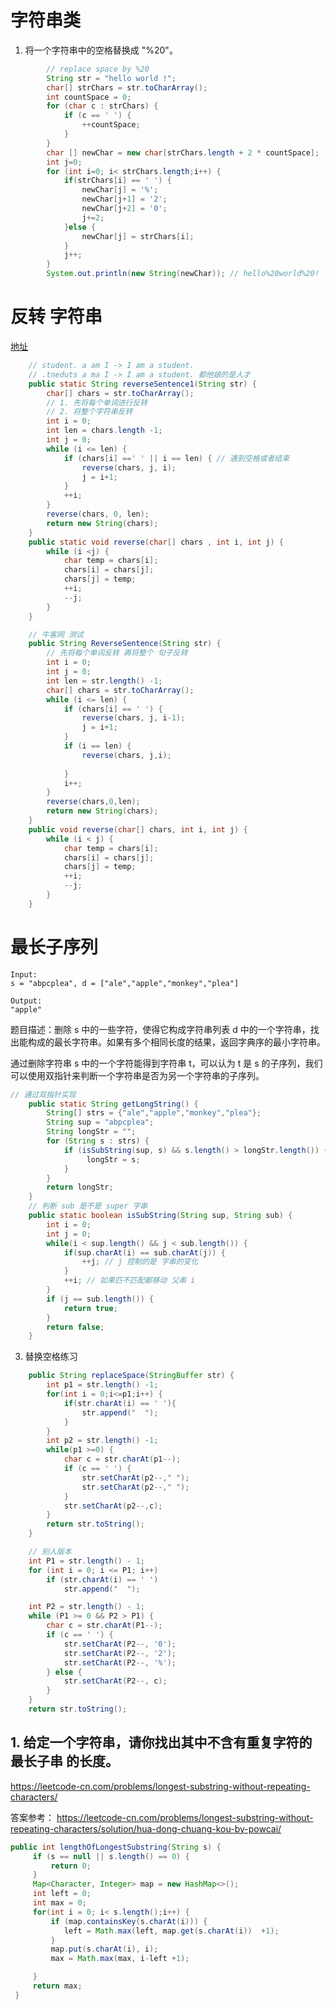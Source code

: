 
# 字符串类
1. 将一个字符串中的空格替换成 "%20"。[](https://www.nowcoder.com/practice/4060ac7e3e404ad1a894ef3e17650423?tpId=13&tqId=11155&tPage=1&rp=1&ru=/ta/coding-interviews&qru=/ta/coding-interviews/question-ranking&from=cyc_github)

```java
        // replace space by %20
        String str = "hello world !";
        char[] strChars = str.toCharArray();
        int countSpace = 0;
        for (char c : strChars) {
            if (c == ' ') {
                ++countSpace;
            }
        }
        char [] newChar = new char[strChars.length + 2 * countSpace];
        int j=0;
        for (int i=0; i< strChars.length;i++) {
            if(strChars[i] == ' ') {
                newChar[j] = '%';
                newChar[j+1] = '2';
                newChar[j+2] = '0';
                j+=2;
            }else {
                newChar[j] = strChars[i];
            }
            j++;
        }
        System.out.println(new String(newChar)); // hello%20world%20!
```

# 反转 字符串

[地址](https://www.nowcoder.com/practice/3194a4f4cf814f63919d0790578d51f3?tpId=13&tqId=11197&tPage=1&rp=1&ru=/ta/coding-interviews&qru=/ta/coding-interviews/question-ranking&from=cyc_github)

```java
    // student. a am I -> I am a student.
    // .tneduts a ma I -> I am a student. 都他娘的是人才
    public static String reverseSentence1(String str) {
        char[] chars = str.toCharArray();
        // 1. 先将每个单词进行反转
        // 2. 将整个字符串反转
        int i = 0;
        int len = chars.length -1;
        int j = 0;
        while (i <= len) {
            if (chars[i] ==' ' || i == len) { // 遇到空格或者结束
                reverse(chars, j, i);
                j = i+1;
            }
            ++i;
        }
        reverse(chars, 0, len);
        return new String(chars);
    }
    public static void reverse(char[] chars , int i, int j) {
        while (i <j) {
            char temp = chars[i];
            chars[i] = chars[j];
            chars[j] = temp;
            ++i;
            --j;
        }
    }

    // 牛客网 测试 
    public String ReverseSentence(String str) {
        // 先将每个单词反转 再将整个 句子反转
        int i = 0;
        int j = 0;
        int len = str.length() -1;
        char[] chars = str.toCharArray();
        while (i <= len) {
            if (chars[i] == ' ') {
                reverse(chars, j, i-1);
                j = i+1;
            }
            if (i == len) {
                reverse(chars, j,i);
                
            }
            i++;
        }
        reverse(chars,0,len);
        return new String(chars);
    }
    public void reverse(char[] chars, int i, int j) {
        while (i < j) {
            char temp = chars[i];
            chars[i] = chars[j];
            chars[j] = temp;
            ++i;
            --j;
        }
    }

```

# 最长子序列

```
Input:
s = "abpcplea", d = ["ale","apple","monkey","plea"]

Output:
"apple"
```

题目描述：删除 s 中的一些字符，使得它构成字符串列表 d 中的一个字符串，找出能构成的最长字符串。如果有多个相同长度的结果，返回字典序的最小字符串。

通过删除字符串 s 中的一个字符能得到字符串 t，可以认为 t 是 s 的子序列，我们可以使用双指针来判断一个字符串是否为另一个字符串的子序列。

```java
// 通过双指针实现
    public static String getLongString() {
        String[] strs = {"ale","apple","monkey","plea"};
        String sup = "abpcplea";
        String longStr = "";
        for (String s : strs) {
            if (isSubString(sup, s) && s.length() > longStr.length()) {
                 longStr = s;
            }
        }
        return longStr;
    }
    // 判断 sub 是不是 super 字串
    public static boolean isSubString(String sup, String sub) {
        int i = 0;
        int j = 0;
        while(i < sup.length() && j < sub.length()) {
            if(sup.charAt(i) == sub.charAt(j)) {
                ++j; // j 控制的是 字串的变化
            }
            ++i; // 如果匹不匹配都移动 父串 i
        }
        if (j == sub.length()) {
            return true;
        }
        return false;
    }

```
3. 替换空格练习

```java
    public String replaceSpace(StringBuffer str) {
    	int p1 = str.length() -1;
        for(int i = 0;i<=p1;i++) {
            if(str.charAt(i) == ' '){
                str.append("  ");
            }
        }
        int p2 = str.length() -1;
        while(p1 >=0) {
            char c = str.charAt(p1--);
            if (c == ' ') {
                str.setCharAt(p2--," ");
                str.setCharAt(p2--," ");
            }
            str.setCharAt(p2--,c);
        }
        return str.toString();
    }

    // 别人版本
    int P1 = str.length() - 1;
    for (int i = 0; i <= P1; i++)
        if (str.charAt(i) == ' ')
            str.append("  ");

    int P2 = str.length() - 1;
    while (P1 >= 0 && P2 > P1) {
        char c = str.charAt(P1--);
        if (c == ' ') {
            str.setCharAt(P2--, '0');
            str.setCharAt(P2--, '2');
            str.setCharAt(P2--, '%');
        } else {
            str.setCharAt(P2--, c);
        }
    }
    return str.toString();
```

## 1. 给定一个字符串，请你找出其中不含有重复字符的 最长子串 的长度。

https://leetcode-cn.com/problems/longest-substring-without-repeating-characters/

答案参考： https://leetcode-cn.com/problems/longest-substring-without-repeating-characters/solution/hua-dong-chuang-kou-by-powcai/

```java
public int lengthOfLongestSubstring(String s) {
     if (s == null || s.length() == 0) {
         return 0;
     }
     Map<Character, Integer> map = new HashMap<>();
     int left = 0;
     int max = 0;
     for(int i = 0; i< s.length();i++) {
         if (map.containsKey(s.charAt(i))) {
            left = Math.max(left, map.get(s.charAt(i))  +1);
         }
         map.put(s.charAt(i), i);
         max = Math.max(max, i-left +1);

     }
     return max;
 }
```